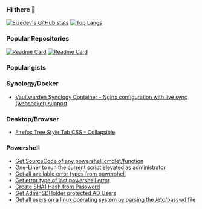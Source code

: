 ### Hi there 👋

[![Eizedev's GitHub stats](https://github-readme-stats.vercel.app/api?username=eizedev&show_icons=true&theme=onedark)](https://github.com/eizedev/github-readme-stats) [![Top Langs](https://github-readme-stats.vercel.app/api/top-langs/?username=eizedev)](https://github.com/eizedev/github-readme-stats)

### Popular Repositories

[![Readme Card](https://github-readme-stats.vercel.app/api/pin/?username=eizedev&repo=AirConnect-Synology)](https://github.com/eizedev/airconnect-synology)
[![Readme Card](https://github-readme-stats.vercel.app/api/pin/?username=eizedev&repo=PasswordState-Management)](https://github.com/eizedev/passwordstate-management)

### Popular gists

### Synology/Docker

- [Vaultwarden Synology Container - Nginx configuration with live sync (websocket) support](https://gist.github.com/eizedev/06a6727dc341745a4845fe04ccc97b05)

### Desktop/Browser

- [Firefox Tree Style Tab CSS - Collapsible](https://gist.github.com/eizedev/f0a65275859b16e2649656d2e283dc81)

### Powershell

- [Get SourceCode of any powershell cmdlet/function](https://gist.github.com/eizedev/e2bdfe678845b7143540bf91ade0c1c9)
- [One-Liner to run the current script elevated as administrator](https://gist.github.com/eizedev/b6c2545505389b0b3cac79d8e37e07b1)
- [Get all available error types from powershell](https://gist.github.com/eizedev/4dc59f5562f77296c167830f413069ec)
- [Get error type of last powershell error](https://gist.github.com/eizedev/be7f2b3692d38c858ed5a24ad0537a72)
- [Create SHA1 Hash from Password](https://gist.github.com/eizedev/1c40f16494087127d3c954ea79ceaf39)
- [Get AdminSDHolder protected AD Users](https://gist.github.com/eizedev/e6e0989593392bba63f50b8ff406f4f1)
- [Get all users on a linux operating system by parsing the /etc/passwd file](https://gist.github.com/eizedev/8d4e0b9b387396f49212abda9d7e6d1b)

<!--
**eizedev/eizedev** is a ✨ _special_ ✨ repository because its `README.md` (this file) appears on your GitHub profile.

Here are some ideas to get you started:

- 🔭 I’m currently working on ...
- 🌱 I’m currently learning ...
- 👯 I’m looking to collaborate on ...
- 🤔 I’m looking for help with ...
- 💬 Ask me about ...
- 📫 How to reach me: ...
- 😄 Pronouns: ...
- ⚡ Fun fact: ...
-->
